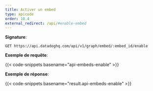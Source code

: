 ```yaml
---
title: Activer un embed
type: apicode
order: 10.4
external_redirect: /api/#enable-embed
---
```


**Signature**:

`GET https://api.datadoghq.com/api/v1/graph/embed/:embed_id/enable`

**Exemple de requête**:

{{< code-snippets basename="api-embeds-enable" >}}

**Exemple de réponse**:

{{< code-snippets basename="result.api-embeds-enable" >}}
